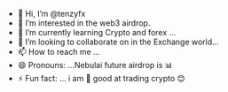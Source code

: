 - 👋 Hi, I’m @tenzyfx
- 👀 I’m interested in the web3 airdrop.
- 🌱 I’m currently learning Crypto and forex ...
- 💞️ I’m looking to collaborate on in the Exchange world...
- 📫 How to reach me ...
- 😄 Pronouns: ...Nebulai future airdrop is 📊
- ⚡ Fun fact: ...
i am 🤩 good at trading crypto 😊 
<!--- web3 airdrops 
tenzyfx/tenzyfx is a ✨ special ✨ repository because its `README.md` (this file) appears on your GitHub profile.
You can click the Preview link to take a look at your changes.
--->
